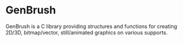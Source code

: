 # GenBrush
GenBrush is a C library providing structures and functions for creating 2D/3D, bitmap/vector, still/animated graphics on various supports.
